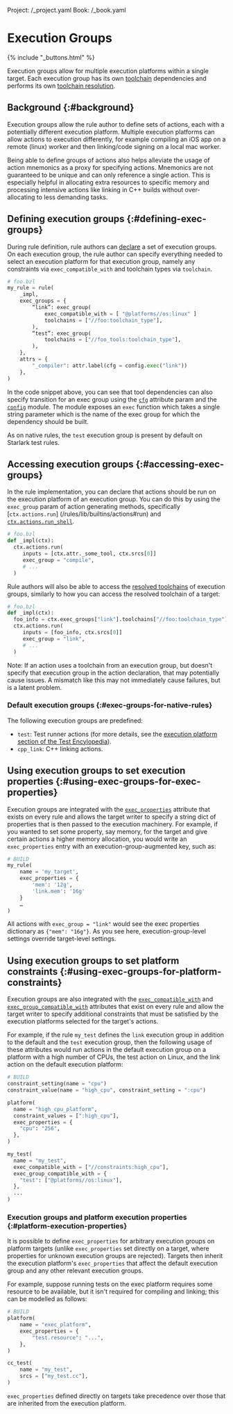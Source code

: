 Project: /_project.yaml
Book: /_book.yaml

# Execution Groups

{% include "_buttons.html" %}

Execution groups allow for multiple execution platforms within a single target.
Each execution group has its own [toolchain](/extending/toolchains) dependencies and
performs its own [toolchain resolution](/extending/toolchains#toolchain-resolution).

## Background {:#background}

Execution groups allow the rule author to define sets of actions, each with a
potentially different execution platform. Multiple execution platforms can allow
actions to execution differently, for example compiling an iOS app on a remote
(linux) worker and then linking/code signing on a local mac worker.

Being able to define groups of actions also helps alleviate the usage of action
mnemonics as a proxy for specifying actions. Mnemonics are not guaranteed to be
unique and can only reference a single action. This is especially helpful in
allocating extra resources to specific memory and processing intensive actions
like linking in C++ builds without over-allocating to less demanding tasks.

## Defining execution groups {:#defining-exec-groups}

During rule definition, rule authors can
[declare](/rules/lib/globals/bzl#exec_group)
a set of execution groups. On each execution group, the rule author can specify
everything needed to select an execution platform for that execution group,
namely any constraints via `exec_compatible_with` and toolchain types via
`toolchain`.

```python
# foo.bzl
my_rule = rule(
    _impl,
    exec_groups = {
        “link”: exec_group(
            exec_compatible_with = [ "@platforms//os:linux" ]
            toolchains = ["//foo:toolchain_type"],
        ),
        “test”: exec_group(
            toolchains = ["//foo_tools:toolchain_type"],
        ),
    },
    attrs = {
        "_compiler": attr.label(cfg = config.exec("link"))
    },
)
```

In the code snippet above, you can see that tool dependencies can also specify
transition for an exec group using the
[`cfg`](/rules/lib/toplevel/attr#label)
attribute param and the
[`config`](/rules/lib/toplevel/config)
module. The module exposes an `exec` function which takes a single string
parameter which is the name of the exec group for which the dependency should be
built.

As on native rules, the `test` execution group is present by default on Starlark
test rules.

## Accessing execution groups {:#accessing-exec-groups}

In the rule implementation, you can declare that actions should be run on the
execution platform of an execution group. You can do this by using the `exec_group`
param of action generating methods, specifically [`ctx.actions.run`]
(/rules/lib/builtins/actions#run) and
[`ctx.actions.run_shell`](/rules/lib/builtins/actions#run_shell).

```python
# foo.bzl
def _impl(ctx):
  ctx.actions.run(
     inputs = [ctx.attr._some_tool, ctx.srcs[0]]
     exec_group = "compile",
     # ...
  )
```

Rule authors will also be able to access the [resolved toolchains](/extending/toolchains#toolchain-resolution)
of execution groups, similarly to how you
can access the resolved toolchain of a target:

```python
# foo.bzl
def _impl(ctx):
  foo_info = ctx.exec_groups["link"].toolchains["//foo:toolchain_type"].fooinfo
  ctx.actions.run(
     inputs = [foo_info, ctx.srcs[0]]
     exec_group = "link",
     # ...
  )
```

Note: If an action uses a toolchain from an execution group, but doesn't specify
that execution group in the action declaration, that may potentially cause
issues. A mismatch like this may not immediately cause failures, but is a latent
problem.

### Default execution groups {:#exec-groups-for-native-rules}

The following execution groups are predefined:

* `test`: Test runner actions (for more details, see
  the [execution platform section of the Test Encylopedia](/reference/test-encyclopedia#execution-platform)).
* `cpp_link`: C++ linking actions.

## Using execution groups to set execution properties {:#using-exec-groups-for-exec-properties}

Execution groups are integrated with the
[`exec_properties`](/reference/be/common-definitions#common-attributes)
attribute that exists on every rule and allows the target writer to specify a
string dict of properties that is then passed to the execution machinery. For
example, if you wanted to set some property, say memory, for the target and give
certain actions a higher memory allocation, you would write an `exec_properties`
entry with an execution-group-augmented key, such as:

```python
# BUILD
my_rule(
    name = 'my_target',
    exec_properties = {
        'mem': '12g',
        'link.mem': '16g'
    }
    …
)
```

All actions with `exec_group = "link"` would see the exec properties
dictionary as `{"mem": "16g"}`. As you see here, execution-group-level
settings override target-level settings.

## Using execution groups to set platform constraints {:#using-exec-groups-for-platform-constraints}

Execution groups are also integrated with the
[`exec_compatible_with`](/reference/be/common-definitions#common-attributes) and
[`exec_group_compatible_with`](/reference/be/common-definitions#common-attributes)
attributes that exist on every rule and allow the target writer to specify
additional constraints that must be satisfied by the execution platforms
selected for the target's actions.

For example, if the rule `my_test` defines the `link` execution group in
addition to the default and the `test` execution group, then the following
usage of these attributes would run actions in the default execution group on
a platform with a high number of CPUs, the test action on Linux, and the link
action on the default execution platform:

```python
# BUILD
constraint_setting(name = "cpu")
constraint_value(name = "high_cpu", constraint_setting = ":cpu")

platform(
  name = "high_cpu_platform",
  constraint_values = [":high_cpu"],
  exec_properties = {
    "cpu": "256",
  },
)

my_test(
  name = "my_test",
  exec_compatible_with = ["//constraints:high_cpu"],
  exec_group_compatible_with = {
    "test": ["@platforms//os:linux"],
  },
  ...
)
```

### Execution groups and platform execution properties {:#platform-execution-properties}

It is possible to define `exec_properties` for arbitrary execution groups on
platform targets (unlike `exec_properties` set directly on a target, where
properties for unknown execution groups are rejected). Targets then inherit the
execution platform's `exec_properties` that affect the default execution group
and any other relevant execution groups.

For example, suppose running tests on the exec platform requires some resource
to be available, but it isn't required for compiling and linking; this can be
modelled as follows:

```python
# BUILD
platform(
    name = "exec_platform",
    exec_properties = {
        "test.resource": "...",
    },
)

cc_test(
    name = "my_test",
    srcs = ["my_test.cc"],
)
```

`exec_properties` defined directly on targets take precedence over those that
are inherited from the execution platform.
